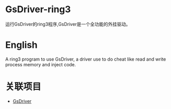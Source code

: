 # GsDriver-ring3
运行GsDriver的ring3程序,GsDriver是一个全功能的外挂驱动。
# English
A ring3 program to use GsDriver, a driver use to do cheat like read and write process memory and inject code.
# 关联项目
- [GsDriver](https://github.com/HOOK11/GsDriver)
